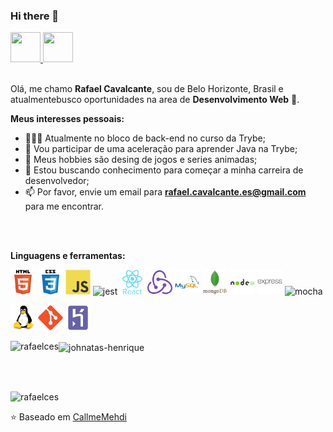 ### Hi there 👋

<!--
**RafaelCes/RafaelCes** is a ✨ _special_ ✨ repository because its `README.md` (this file) appears on your GitHub profile.

Here are some ideas to get you started:

- 🔭 I’m currently working on ...
- 🌱 I’m currently learning ...
- 🤔 I’m looking for help with ...
- 💬 Ask me about ...
- 📫 How to reach me: ...
- 😄 Pronouns: ...
- ⚡ Fun fact: ...
-->

<a href="https://github.com/RafaelCes" target="_blank">
  <img src="https://cdn.iconscout.com/icon/free/png-256/github-108-438008.png" width="48px" height="48px">
</a> 
<a href="https://www.linkedin.com/in/rafael-cavalcante-es/" target="_blank">
  <img src="https://i.ibb.co/Kx2GSrT/linkedin.png" width="48px" height="48px">
</a>

<br />
<br />

Olá, me chamo **Rafael Cavalcante**, sou de Belo Horizonte, Brasil e atualmentebusco oportunidades na area de  **Desenvolvimento Web** 🚀. 

**Meus interesses pessoais:**


- 👨🏽‍💻 Atualmente no bloco de back-end no curso da Trybe;
- 🌱 Vou participar de uma aceleração para aprender Java na Trybe; 
- 🤔 Meus hobbies são desing de jogos e series animadas;
- 💼 Estou buscando conhecimento para começar a minha carreira de desenvolvedor;
- 📫 Por favor, envie um email para **rafael.cavalcante.es@gmail.com** para me encontrar.


<br />
<br />

**Linguagens e ferramentas:**  

<p align="left">
  <img src="https://raw.githubusercontent.com/devicons/devicon/master/icons/html5/html5-original-wordmark.svg" alt="html5" width="40" height="40"/> 
  <img src="https://raw.githubusercontent.com/devicons/devicon/master/icons/css3/css3-original-wordmark.svg" alt="css3" width="40" height="40"/> 
  <img src="https://raw.githubusercontent.com/devicons/devicon/master/icons/javascript/javascript-original.svg" alt="javascript" width="40" height="40"/> 
  <img src="https://www.learnstorybook.com/intro-to-storybook/logo-jest.png" alt="jest" width="40" height="40" />
  <img src="https://raw.githubusercontent.com/devicons/devicon/master/icons/react/react-original-wordmark.svg" alt="react" width="40" height="40"/> 
  <img src="https://raw.githubusercontent.com/devicons/devicon/master/icons/redux/redux-original.svg" alt="redux" width="40" height="40"/> 
  <img src="https://raw.githubusercontent.com/devicons/devicon/master/icons/mysql/mysql-original-wordmark.svg" alt="mysql" width="40" height="40"/> 
  <img src="https://raw.githubusercontent.com/devicons/devicon/master/icons/mongodb/mongodb-original-wordmark.svg" alt="mongodb" width="40" height="40"/> 
  <img src="https://raw.githubusercontent.com/devicons/devicon/master/icons/nodejs/nodejs-original-wordmark.svg" alt="nodejs" width="40" height="40"/> 
  <img src="https://raw.githubusercontent.com/devicons/devicon/master/icons/express/express-original-wordmark.svg" alt="express" width="40" height="40"/> 
  <img src="https://cdn.jsdelivr.net/gh/devicons/devicon/icons/mocha/mocha-plain.svg" alt="mocha" width="40" height="40"/> 
</p>

<p>
  <img src="https://raw.githubusercontent.com/devicons/devicon/master/icons/linux/linux-original.svg" alt="linux" width="40" height="40" />
  <img src="https://raw.githubusercontent.com/devicons/devicon/master/icons/git/git-original.svg" alt="git" width="40" height="40"/> 
  <img src="https://raw.githubusercontent.com/devicons/devicon/master/icons/heroku/heroku-plain.svg" alt="heroku" width="40" height="40" />
</p>


<p>
    <img align="left" src="https://github-readme-stats.vercel.app/api?username=rafaelces&count_private=true&show_icons=true&theme=graywhite&icon_color=268bd2&title_color=268bd2" alt="rafaelces" />
</p>
<p>
    <img align="center" src="https://github-readme-stats.vercel.app/api/top-langs/?username=johnatas-henrique&layout=compact&theme=graywhite&title_color=268bd2" alt="johnatas-henrique" />
</p>

<br />
<br />

<p align="left"> <img src="https://komarev.com/ghpvc/?username=rafaelces" alt="rafaelces" /> </p>

⭐️ Baseado em [CallmeMehdi](https://github.com/CallmeMehdi)
